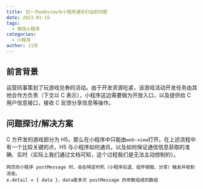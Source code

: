 ```yaml
---
title: 记一次webview与小程序通讯引出的问题
date: 2021-01-15
tags:
  - 微信小程序
categories:
  - 小程序
author: 11月
---
```


<Boxx />

## 前言背景

运营同事策划了玩游戏兑券的活动。由于开发资源吃紧，该游戏活动开发任务由其他合作方负责（下文以 C 表示），小程序这边需要做为开放入口，以及提供给 C 用户信息接口，接收 C 反馈分享信息等操作。

## 问题探讨/解决方案

C 方开发的游戏部分为 H5，那么在小程序中只能由`web-view`打开。在上述流程中有一个比较关键的点，H5 与小程序如何通讯，以及如何保证通信信息获取的准确、实时（实际上我们通过文档可知，这个过程我们是无法主动控制的）。

```
网页向小程序 postMessage 时，会在特定时机（小程序后退、组件销毁、分享）触发并收到消息。
e.detail = { data }，data是多次 postMessage 的参数组成的数组
```
